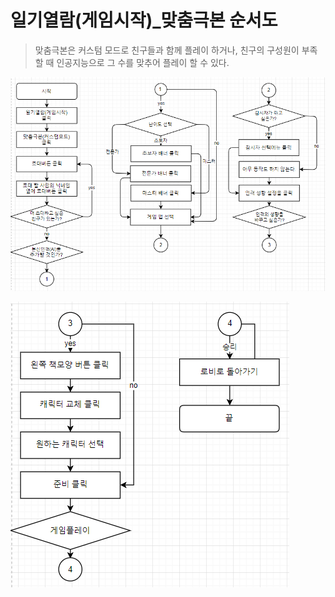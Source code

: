 #  일기열람(게임시작)_맞춤극본 순서도

> 맞춤극본은 커스텀 모드로 친구들과 함께 플레이 하거나, 친구의 구성원이 부족할 때 인공지능으로 그 수를 맞추어 플레이 할 수 있다.

![1](./pic/1.png)

![2](./pic/2.png)

